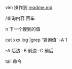 vim 操作到 [readme.md](https://github.com/loveincode/notes/blob/master/05%20-%20OS%20(linux)%20%E6%93%8D%E4%BD%9C%E7%B3%BB%E7%BB%9F/vi-vim/readme.md)

/查询内容 回车

n 下一个搜到的值


cat xxx.log |grep '查询值' -A 1

-A 后边
-B 前边
-C 前后

tail 命令
